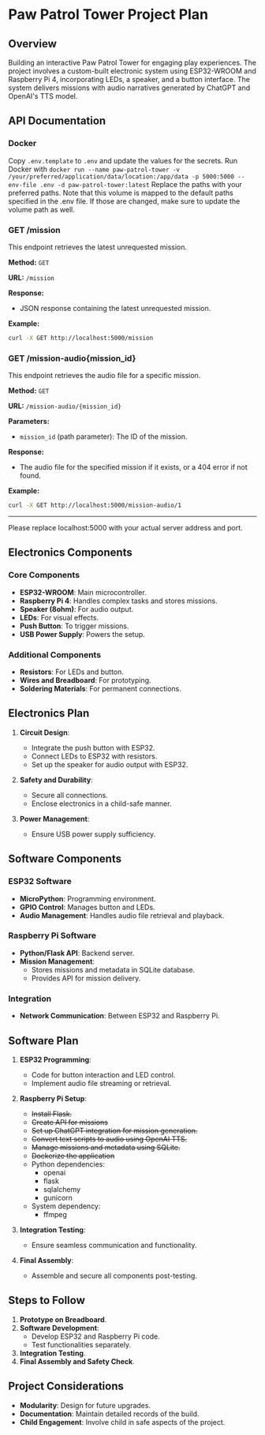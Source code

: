 # Paw Patrol Tower Project Plan

## Overview

Building an interactive Paw Patrol Tower for engaging play experiences. The project involves a custom-built electronic system using ESP32-WROOM and Raspberry Pi 4, incorporating LEDs, a speaker, and a button interface. The system delivers missions with audio narratives generated by ChatGPT and OpenAI's TTS model.

## API Documentation

### Docker

Copy `.env.template` to `.env` and update the values for the secrets.
Run Docker with `docker run --name paw-patrol-tower -v /your/preferred/application/data/location:/app/data -p 5000:5000 --env-file .env -d paw-patrol-tower:latest`
Replace the paths with your preferred paths. Note that this volume is mapped to the default paths specified in the .env file. If those are changed, make sure to update the volume path as well.

### GET /mission

This endpoint retrieves the latest unrequested mission.

**Method:** `GET`

**URL:** `/mission`

**Response:**

- JSON response containing the latest unrequested mission.

**Example:**

```bash
curl -X GET http://localhost:5000/mission
```

### GET /mission-audio{mission_id}

This endpoint retrieves the audio file for a specific mission.

**Method:** `GET`

**URL:** `/mission-audio/{mission_id}`

**Parameters:**

- `mission_id` (path parameter): The ID of the mission.

**Response:**

- The audio file for the specified mission if it exists, or a 404 error if not found.

**Example:**

```bash
curl -X GET http://localhost:5000/mission-audio/1
```

---
Please replace localhost:5000 with your actual server address and port.

## Electronics Components

### Core Components

- **ESP32-WROOM**: Main microcontroller.
- **Raspberry Pi 4**: Handles complex tasks and stores missions.
- **Speaker (8ohm)**: For audio output.
- **LEDs**: For visual effects.
- **Push Button**: To trigger missions.
- **USB Power Supply**: Powers the setup.

### Additional Components

- **Resistors**: For LEDs and button.
- **Wires and Breadboard**: For prototyping.
- **Soldering Materials**: For permanent connections.

## Electronics Plan

1. **Circuit Design**:

   - Integrate the push button with ESP32.
   - Connect LEDs to ESP32 with resistors.
   - Set up the speaker for audio output with ESP32.

2. **Safety and Durability**:

   - Secure all connections.
   - Enclose electronics in a child-safe manner.

3. **Power Management**:
   - Ensure USB power supply sufficiency.

## Software Components

### ESP32 Software

- **MicroPython**: Programming environment.
- **GPIO Control**: Manages button and LEDs.
- **Audio Management**: Handles audio file retrieval and playback.

### Raspberry Pi Software

- **Python/Flask API**: Backend server.
- **Mission Management**:
  - Stores missions and metadata in SQLite database.
  - Provides API for mission delivery.

### Integration

- **Network Communication**: Between ESP32 and Raspberry Pi.

## Software Plan

1. **ESP32 Programming**:

   - Code for button interaction and LED control.
   - Implement audio file streaming or retrieval.

2. **Raspberry Pi Setup**:

   - ~~Install Flask.~~
   - ~~Create API for missions~~
   - ~~Set up ChatGPT integration for mission generation.~~
   - ~~Convert text scripts to audio using OpenAI TTS.~~
   - ~~Manage missions and metadata using SQLite.~~
   - ~~Dockerize the application~~
   - Python dependencies:
     - openai
     - flask
     - sqlalchemy
     - gunicorn
   - System dependency:
     - ffmpeg

3. **Integration Testing**:

   - Ensure seamless communication and functionality.

4. **Final Assembly**:
   - Assemble and secure all components post-testing.

## Steps to Follow

1. **Prototype on Breadboard**.
2. **Software Development**:
   - Develop ESP32 and Raspberry Pi code.
   - Test functionalities separately.
3. **Integration Testing**.
4. **Final Assembly and Safety Check**.

## Project Considerations

- **Modularity**: Design for future upgrades.
- **Documentation**: Maintain detailed records of the build.
- **Child Engagement**: Involve child in safe aspects of the project.
